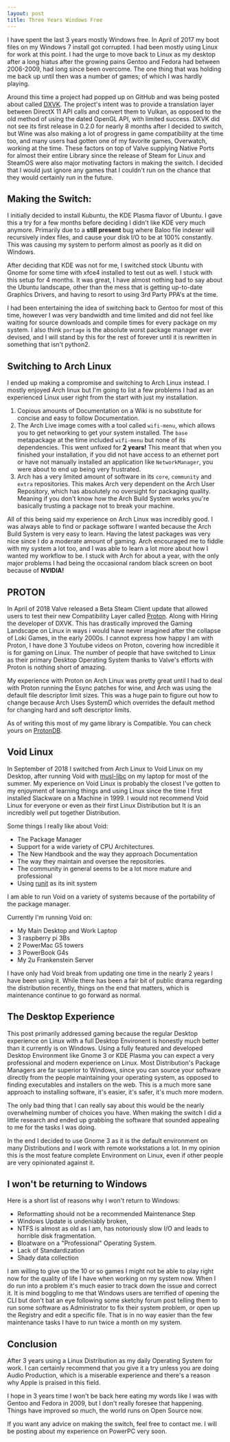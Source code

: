 ```yaml
---
layout: post
title: Three Years Windows Free
---
```


I have spent the last 3 years mostly Windows free. In April of 2017 my boot files on my     Windows 7 install got corrupted. I had been mostly using Linux for work at this point. I had the  urge to move back to Linux as my desktop after a long hiatus after the growing pains Gentoo and Fedora had between 2006-2009, had long since been overcome. The one thing that was holding me back up until then was a number of games; of which I was hardly playing.

Around this time a project had popped up on GitHub and was being posted about called [DXVK](https://github.com/doitsujin/dxvk). The project's intent was to provide a translation layer between DirectX 11 API calls and convert them to Vulkan, as opposed to the old method of using the dated OpenGL API, with limited success. DXVK did not see its first release in 0.2.0 for nearly 8 months after I decided to switch, but Wine was also making a lot of progress in game compatibility at the time too, and many users had gotten one of my favorite games, Overwatch, working at the time. These factors on top of Valve supplying Native Ports for almost their entire Library since the release of Steam for Linux and SteamOS were also major motivating factors in making the switch. I decided that I would just ignore any games that I couldn't run on the chance that they would certainly run in the future. 


## Making the Switch:

I initially decided to install Kubuntu, the KDE Plasma flavor of Ubuntu. I gave this a try for a few months before deciding I didn't like KDE very much anymore. Primarily due to a **still present** bug where Baloo file indexer will recursively index files, and cause your disk I/O to be at 100% constantly. This was causing my system to perform almost as poorly as it did on Windows.

After deciding that KDE was not for me, I switched stock Ubuntu with Gnome for some time with xfce4 installed to test out as well. I stuck with this setup for 4 months. It was great, I have almost nothing bad to say about the Ubuntu landscape, other than the mess that is getting up-to-date Graphics Drivers, and having to resort to using 3rd Party PPA's at the time.

I had been entertaining the idea of switching back to Gentoo for most of this time, however I was very bandwidth and time limited and did not feel like waiting for source downloads and compile times for every package on my system. I also think `portage` is the absolute worst package manager ever devised, and I will stand by this for the rest of forever until it is rewritten in something that isn't python2.

## Switching to Arch Linux

I ended up making a compromise and switching to Arch Linux instead. I mostly enjoyed Arch linux but I'm going to list a few problems I had as an experienced Linux user right from the start with just my installation.

1. Copious amounts of Documentation on a Wiki is no substitute for concise and easy to follow Documentation.
2. The Arch Live image comes with a tool called `wifi-menu`, which allows you to get networking to get your system installed. The `base` metapackage at the time included `wifi-menu` but none of its dependencies. This went unfixed for **2 years!**  This meant that when you finished your installation, if you did not have access to an ethernet port or have not manually installed an application like `NetworkManager`, you were about to end up being very frustrated.
3. Arch has a very limited amount of software in its `core`, `community` and `extra` repositories. This makes Arch very dependent on the Arch User Repository, which has absolutely no oversight for packaging quality. Meaning if you don't know how the Arch Build System works you're basically trusting a package not to break your machine.

All of this being said my experience on Arch Linux was incredibly good. I was always able to find or package software I wanted because the Arch Build System is very easy to learn. Having the latest packages was very nice since I do a moderate amount of gaming. Arch encouraged me to fiddle with my system a lot too, and I was able to learn a lot more about how I wanted my workflow to be. I stuck with Arch for about a year, with the only major problems I had being the occasional random black screen on boot because of **NVIDIA!**

## PROTON

In April of 2018 Valve released a Beta Steam Client update that allowed users to test their new Compatibility Layer called [Proton](https://github.com/ValveSoftware/Proton). Along with Hiring the developer of DXVK. This has drastically improved the Gaming Landscape on Linux in ways i would have never imagined after the collapse of Loki Games, in the early 2000s. I cannot express how happy I am with Proton, I have done 3 Youtube videos on Proton, covering how incredible it is for gaming on Linux. The number of people that have switched to Linux as their primary Desktop Operating System thanks to Valve's efforts with Proton is nothing short of amazing.

My experience with Proton on Arch Linux was pretty great until I had to deal with Proton running the Esync patches for wine, and Arch was using the default file descriptor limit sizes. This was a huge pain to figure out how to change because Arch Uses SystemD which overrides the default method for changing hard and soft descriptor limits.

As of writing this most of my game library is Compatible. You can check yours on [ProtonDB](https://www.protondb.com/). 

## Void Linux

In September of 2018 I switched from Arch Linux to Void Linux on my Desktop, after running Void with [musl-libc](https://www.musl-libc.org/) on my laptop for most of the summer. My experience on Void Linux is probably the closest I've gotten to my enjoyment of learning things and using Linux since the time I first installed Slackware on a Machine in 1999. I would not recommend Void Linux for everyone or even as their first Linux Distribution but It is an incredibly well put together Distribution. 

Some things I really like about Void:

+ The Package Manager
+ Support for a wide variety of CPU Architectures.
+ The New Handbook and the way they approach Documentation
+ The way they maintain and oversee the repositories.
+ The community in general seems to be a lot more mature and professional
+ Using [runit](http://smarden.org/runit/) as its init system

I am able to run Void on a variety of systems because of the portability of the package manager.

Currently I'm running Void on:
+ My Main Desktop and Work Laptop
+ 3 raspberry pi 3Bs
+ 2 PowerMac G5 towers
+ 3 PowerBook G4s 
+ My 2u Frankenstein Server

I have only had Void break from updating one time in the nearly 2 years I have been using it. While there has been a fair bit of public drama regarding the distribution recently, things on the end that matters, which is maintenance continue to go forward as normal.


## The Desktop Experience

This post primarily addressed gaming because the regular Desktop experience on Linux with a full Desktop Environent is honestly much better than it currently is on Windows. Using a fully featured and developed Desktop Environment like Gnome 3 or KDE Plasma you can expect a very professional and modern experience on Linux. Most Distribution's Package Managers are far superior to Windows, since you  can source your software directly from the people maintaining your operating system, as opposed to finding executables and installers on the web. This is a much more sane approach to installing software, it's easier, it's safer, it's much more modern. 

The only bad thing that I can really say about this would be the nearly overwhelming number of choices you have. When making the switch I did a little research and ended up grabbing the software that sounded appealing to me for the tasks I was doing. 

In the  end I decided to use Gnome 3 as it is the default environment on many Distributions and I work with remote workstations a lot. In my opinion this is the most feature complete Environment on Linux, even if other people are very opinionated against it.


## I won't be returning to Windows

Here is a short list of reasons why I won't return to Windows:
+ Reformatting should not be a recommended Maintenance Step
+ Windows Update is undeniably broken,
+ NTFS is almost as old as I am, has notoriously slow I/O and leads to horrible disk fragmentation.
+ Bloatware on a "Professional" Operating System.
+ Lack of Standardization
+  Shady data collection

I am willing to give up the 10 or so games I might not be able to play right now for the quality of life I have when working on my system now. When I do run into a problem it's much easier to track down the issue and correct it. It is mind boggling to me that Windows users are terrified of opening the CLI but don't bat an eye following some sketchy forum post telling them to run some software as Administrator to fix their system problem, or open up the Registry and edit a specific file. That is in no way easier than the few maintenance tasks I have to run twice a month on my system.

## Conclusion

After 3 years using a Linux Distribution as my daily Operating System for work. I can certainly recommend that you give it a try unless you are doing Audio Production, which is a miserable experience and there's a reason why Apple is praised in this field. 

I hope in 3 years time I won't be back here eating my words like I was with Gentoo and Fedora in 2009, but I don't really foresee that happening. Things have improved so much, the world runs on Open Source now.

If you want any advice on making the switch, feel free to contact me. I will be posting about my experience on PowerPC very soon.

